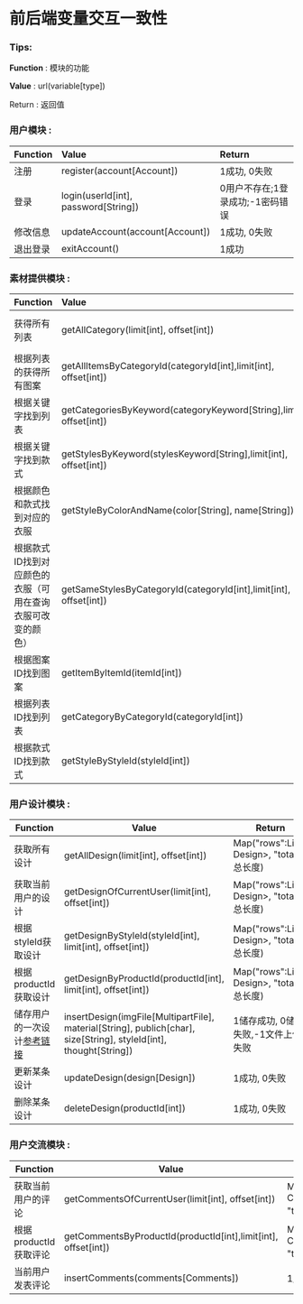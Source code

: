# 前后端变量交互一致性

### Tips:

**Function** : 模块的功能<br>

**Value** : url(variable[type])<br>

Return : 返回值

### 用户模块 :

| Function | Value                                | Return                           |
| :------- | :----------------------------------- | :------------------------------- |
| 注册     | register(account[Account])           | 1成功, 0失败                     |
| 登录     | login(userId[int], password[String]) | 0用户不存在;1登录成功;-1密码错误 |
| 修改信息 | updateAccount(account[Account])      | 1成功, 0失败                     |
| 退出登录 | exitAccount()                        | 1成功                            |

### 素材提供模块 :

| Function                                                   | Value                                                        | Return                                       |
| :--------------------------------------------------------- | :----------------------------------------------------------- | :------------------------------------------- |
| 获得所有列表                                               | getAllCategory(limit[int], offset[int])                      | Map("rows":List< Category>, "total": 总长度) |
| 根据列表的获得所有图案                                     | getAllItemsByCategoryId(categoryId[int],limit[int], offset[int]) | Map("rows":List< Item>, "total": 总长度)     |
| 根据关键字找到列表                                         | getCategoriesByKeyword(categoryKeyword[String],limit[int], offset[int]) | Map("rows":List< Category>, "total": 总长度) |
| 根据关键字找到款式                                         | getStylesByKeyword(stylesKeyword[String],limit[int], offset[int]) | Map("rows":List< Style>, "total": 总长度)    |
| 根据颜色和款式找到对应的衣服                               | getStyleByColorAndName(color[String], name[String])          | Style                                        |
| 根据款式ID找到对应颜色的衣服（可用在查询衣服可改变的颜色） | getSameStylesByCategoryId(categoryId[int],limit[int], offset[int]) | Map("rows":List< Style>, "total": 总长度)    |
| 根据图案ID找到图案                                         | getItemByItemId(itemId[int])                                 | Item                                         |
| 根据列表ID找到列表                                         | getCategoryByCategoryId(categoryId[int])                     | Category                                     |
| 根据款式ID找到款式                                         | getStyleByStyleId(styleId[int])                              | Style                                        |

### 用户设计模块 :

| Function                                                     | Value                                                        | Return                                     |
| ------------------------------------------------------------ | ------------------------------------------------------------ | ------------------------------------------ |
| 获取所有设计                                                 | getAllDesign(limit[int], offset[int])                        | Map("rows":List< Design>, "total": 总长度) |
| 获取当前用户的设计                                           | getDesignOfCurrentUser(limit[int], offset[int])              | Map("rows":List< Design>, "total": 总长度) |
| 根据styleId获取设计                                          | getDesignByStyleId(styleId[int], limit[int], offset[int])    | Map("rows":List< Design>, "total": 总长度) |
| 根据productId获取设计                                        | getDesignByProductId(productId[int], limit[int], offset[int]) | Map("rows":List< Design>, "total": 总长度) |
| 储存用户的一次设计[参考链接](https://www.jianshu.com/p/8ec4deb1579c) | insertDesign(imgFile[MultipartFile], material[String], publich[char], size[String], styleId[int], thought[String]) | 1储存成功, 0储存失败,-1文件上传失败        |
| 更新某条设计                                                 | updateDesign(design[Design])                                 | 1成功, 0失败                               |
| 删除某条设计                                                 | deleteDesign(productId[int])                                 | 1成功, 0失败                               |

### 用户交流模块 :

| Function              | Value                                                        | Return                                       |
| --------------------- | ------------------------------------------------------------ | -------------------------------------------- |
| 获取当前用户的评论    | getCommentsOfCurrentUser(limit[int], offset[int])            | Map("rows":List< Comments>, "total": 总长度) |
| 根据productId获取评论 | getCommentsByProductId(productId[int],limit[int], offset[int]) | Map("rows":List< Comments>, "total": 总长度) |
| 当前用户发表评论      | insertComments(comments[Comments])                           | 1成功, 0失败                                 |

